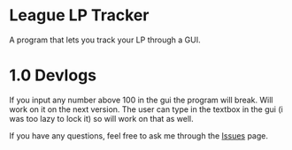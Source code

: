 # League LP Tracker
A program that lets you track your LP through a GUI.

# 1.0 Devlogs
If you input any number above 100 in the gui the program will break. Will work on it on the next version.
The user can type in the textbox in the gui (i was too lazy to lock it) so will work on that as well.


If you have any questions, feel free to ask me through the [Issues](https://github.com/Zgn75/League-LP-Tracker/issues) page.
